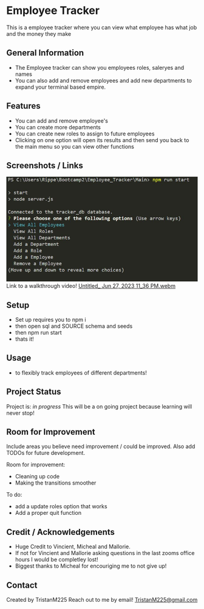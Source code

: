 # Employee Tracker
This is a employee tracker where you can view what employee has what job and the money they make


## General Information
- The Employee tracker can show you employees roles, saleryes and names
- You can also add and remove employees and add new departments to expand your terminal based empire.



## Features
- You can add and remove employee's
- You can create more departments
- You can create new roles to assign to future employees
- Clicking on one option will open its results and then send you back to the main menu so you can view other functions



## Screenshots / Links
![Screenshot of project](./Main/assets/employeeTracker.JPG)
Link to a walkthrough video!
[Untitled_ Jun 27, 2023 11_36 PM.webm](https://github.com/TristanM225/Employee_Tracker/assets/126945628/ddf8cc2a-ad9f-4882-b94c-92e681b719f5)

 



## Setup
- Set up requires you to npm i
- then open sql and SOURCE schema and seeds
- then npm run start
- thats it!

## Usage
- to flexibly track employees of different departments!


## Project Status
Project is: _in progress_ 
This will be a on going project because learning will never stop!

## Room for Improvement
Include areas you believe need improvement / could be improved. Also add TODOs for future development.

Room for improvement:
- Cleaning up code
- Making the transitions smoother

To do:
- add a update roles option that works
- Add a proper quit function

## Credit / Acknowledgements 
- Huge Credit to Vincient, Micheal and Mallorie. 
- If not for Vincient and Mallorie asking questions in the last zooms office hours I would be completley lost! 
- Biggest thanks to Micheal for encouriging me to not give up!

## Contact
Created by TristanM225 Reach out to me by email! TristanM225@gmail.com
